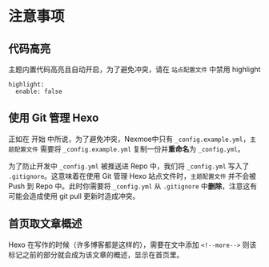# 注意事项

## 代码高亮

主题内置代码高亮且自动开启，为了避免冲突，请在 `站点配置文件` 中禁用 highlight

```
highlight:
  enable: false
```

## 使用 Git 管理 Hexo

正如在 开始 中所说，为了避免冲突，Nexmoe中只有 `_config.example.yml`，`主题配置文件` 需要将 `_config.example.yml` 复制一份并**重命名**为 `_config.yml`。

为了防止开发中 `_config.yml` 被推送进 Repo 中，我们将 `_config.yml` 写入了 `.gitignore`。这意味着在使用 Git 管理 Hexo 站点文件时，`主题配置文件` 并不会被 Push 到 Repo 中。此时你需要将 `_config.yml` 从 `.gitignore` 中**删除**，注意这有可能会造成使用 git pull 更新时造成冲突。

## 首页取文章概述

Hexo 在写作的时候（许多博客都是这样的），需要在文中添加 `<!--more-->` 则该标记之前的部分就会成为该文章的概述，显示在首页里。